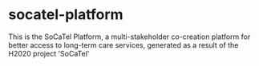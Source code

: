 # socatel-platform
This is the SoCaTel Platform, a multi-stakeholder co-creation platform for better access to long-term care services, generated as a result of the H2020 project 'SoCaTel'
